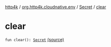 [http4k](../../index.md) / [org.http4k.cloudnative.env](../index.md) / [Secret](index.md) / [clear](./clear.md)

# clear

`fun clear(): `[`Secret`](index.md) [(source)](https://github.com/http4k/http4k/blob/master/http4k-cloudnative/src/main/kotlin/org/http4k/cloudnative/env/Secret.kt#L20)